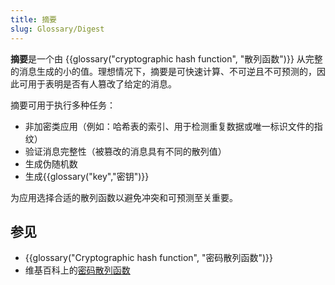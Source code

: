 ```yaml
---
title: 摘要
slug: Glossary/Digest
---
```

**摘要**是一个由 {{glossary("cryptographic hash function", "散列函数")}} 从完整的消息生成的小的值。理想情况下，摘要是可快速计算、不可逆且不可预测的，因此可用于表明是否有人篡改了给定的消息。

摘要可用于执行多种任务：

- 非加密类应用（例如：哈希表的索引、用于检测重复数据或唯一标识文件的指纹）
- 验证消息完整性（被篡改的消息具有不同的散列值）
- 生成伪随机数
- 生成{{glossary("key","密钥")}}

为应用选择合适的散列函数以避免冲突和可预测至关重要。

## 参见

- {{glossary("Cryptographic hash function", "密码散列函数")}}
- 维基百科上的[密码散列函数](https://zh.wikipedia.org/wiki/Cryptographic_hash_function)
